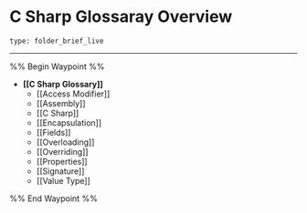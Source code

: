 # C Sharp Glossaray Overview
 
```ccard
type: folder_brief_live
```
 
---

%% Begin Waypoint %%
- **[[C Sharp Glossary]]**
	- [[Access Modifier]]
	- [[Assembly]]
	- [[C Sharp]]
	- [[Encapsulation]]
	- [[Fields]]
	- [[Overloading]]
	- [[Overriding]]
	- [[Properties]]
	- [[Signature]]
	- [[Value Type]]

%% End Waypoint %%